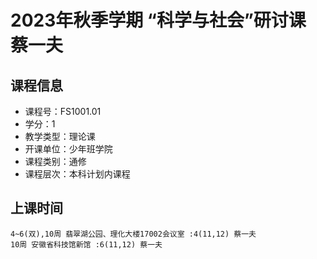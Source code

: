 # 2023年秋季学期 “科学与社会”研讨课 蔡一夫






## 课程信息

- 课程号：FS1001.01
- 学分：1
- 教学类型：理论课
- 开课单位：少年班学院
- 课程类别：通修
- 课程层次：本科计划内课程

## 上课时间

```
4~6(双),10周 翡翠湖公园、理化大楼17002会议室 :4(11,12) 蔡一夫
10周 安徽省科技馆新馆 :6(11,12) 蔡一夫
```

